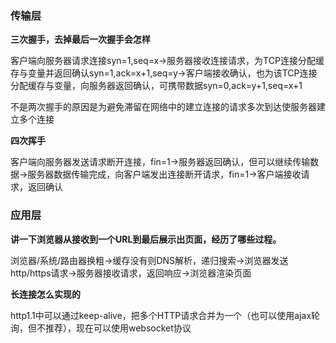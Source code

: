### 传输层

**三次握手，去掉最后一次握手会怎样**

客户端向服务器请求连接syn=1,seq=x→服务器接收连接请求，为TCP连接分配缓存与变量并返回确认syn=1,ack=x+1,seq=y→客户端接收确认，也为该TCP连接分配缓存与变量，向服务器返回确认，可携带数据syn=0,ack=y+1,seq=x+1

不是两次握手的原因是为避免滞留在网络中的建立连接的请求多次到达使服务器建立多个连接

**四次挥手**

客户端向服务器发送请求断开连接，fin=1→服务器返回确认，但可以继续传输数据→服务器数据传输完成，向客户端发出连接断开请求，fin=1→客户端接收请求，返回确认

### 应用层

**讲一下浏览器从接收到一个URL到最后展示出页面，经历了哪些过程。**

浏览器/系统/路由器换粗→缓存没有则DNS解析，递归搜索→浏览器发送http/https请求→服务器接收请求，返回响应→浏览器渲染页面

**长连接怎么实现的**

http1.1中可以通过keep-alive，把多个HTTP请求合并为一个（也可以使用ajax轮询，但不推荐），现在可以使用websocket协议

